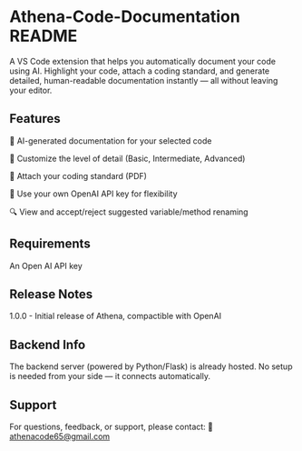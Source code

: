 # Athena-Code-Documentation README

A VS Code extension that helps you automatically document your code using AI. Highlight your code, attach a coding standard, and generate detailed, human-readable documentation instantly — all without leaving your editor.

## Features

🧠 AI-generated documentation for your selected code

📝 Customize the level of detail (Basic, Intermediate, Advanced)

📄 Attach your coding standard (PDF) 

🔐 Use your own OpenAI API key for flexibility

🔍 View and accept/reject suggested variable/method renaming

## Requirements

An Open AI API key

## Release Notes

1.0.0 - Initial release of Athena, compactible with OpenAI

## Backend Info

The backend server (powered by Python/Flask) is already hosted. No setup is needed from your side — it connects automatically.

## Support

For questions, feedback, or support, please contact:
📧 athenacode65@gmail.com
